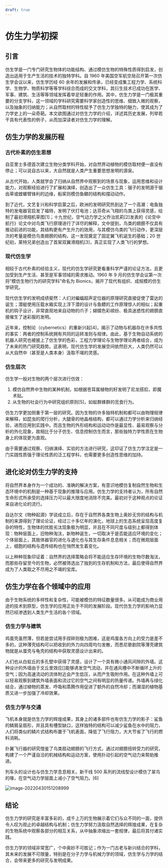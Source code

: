 ```yaml
---
draft: true
---
```




# 仿生力学初探

## 引言

仿生学是一门专门研究生物体的功能结构、通过模仿生物的特殊性质得到启发，创造出适用于生产生活的技术的独特学科。自 1960 年美国空军航空局召开第一次仿生学会议以来，仿生学历经 60 余年的发展和传承，已经变成集工程力学、系统科学、生物学、物质科学等等学科综合而成的交叉学科，其衍生技术已成功在医学、军事、建筑、生活等等领域发挥着举足轻重的作用。其中，仿生力学是一门极其重要的分支学科，这一领域的学科研究需要科学家创造性的思维、细致入微的观察，以及抽象的归纳能力；从自然取材的特性赋予了仿生力学独特的魅力，使其成为了力学史上的一朵奇葩。本文欲图通过对仿生力学的介绍，详述其历史发展，列举若干具有代表性的例子，从而加深读者对仿生力学的理解。

## 仿生力学的发展历程

### 古代朴素的仿生思想

自亚里士多德首次建立生物分类学科开始，对自然界动植物的模仿取材便一直没有停止；可以说自古以来，大自然就是人类产生重要思想发明的源泉。

从古代开始，人类就学会了归纳从自然界中观察到的场景与现象，运用思维和设计能力，对观察经验进行了扩展和演绎，创造出了一众仿生工具：锯子的发明源于锯齿草或螳螂臂锋利的边缘，船桨则模仿鱼鳍的结构和摆动动作。

到了近代，文艺复兴和科学启蒙之后，欧洲的发明研究热到达了一个高潮：电鱼独特的发电器官启发了福特，发明了伏打电池；达芬奇从飞翔的鸟类上获得灵感，绘制了最初滑翔机草图[1]；十九世纪，空气动力学之父乔治凯莉[2]发表的《论空中航行》论文中对鸟类飞行原理进行了详尽的解释，文中提到，鸟类的翅膀不仅具有推动前进的功能，其结构更有产生升力的效用，与其模仿鸟类的飞行动作，更深层次的考量是模仿鸟类翅膀的结构，这一发现奠定了固定翼飞机诞生的基础；20 世纪初，莱特兄弟创造出了首架双翼滑翔机[3]，真正实现了人类飞行的梦想。

### 现代仿生学

相较于古代朴素的经验主义，现代的仿生学研究更看重科学严谨的论证方法，且更加受到生产生活、甚至是军事领域的需求推动。1960 年 9 月的仿生学会议第一次将“模仿生物行为的研究学科”命名为 Bionics，揭开了现代有组织、成规模的仿生学研究。

现代仿生学的发明成绩斐然：人们对蝙蝠超声定位器的原理研究直接促使了雷达的诞生；潜艇使用压载水箱实现上浮下潜的设计与鱼鳔的工作原理惊人的相似；起重机的钩子设计，非常直观地来自动物的爪子；蝴蝶色彩缤纷、极具迷惑性的翅膀直接催生了迷彩服的发明。

近年来，控制论（cybernetics）的重新兴起[4]，揭示了动物与机器存在许多共性的事实：两者的控制系统拥有共同的运转准则与规律。由此，基于生物自动系统的机器人研究也被披上了仿生学的色彩，工程力学理论与生物学理论两者结合，成为了未来的热门研究趋势。这表明，现代仿生学的发展空间依然巨大，人类仍然可以从大自然中（甚至是人类本身）汲取不竭的灵感。

### 仿生层次

仿生学一般对生物的两个层次进行仿效：

1. 模仿自然界中生物的某种机制，如根据苍耳属植物的籽发明了尼龙搭扣，即魔术贴。
2. 从生物的社会行为中研究组织原则[5]，如蚁群蜂群的觅食行为。

仿生力学更加侧重于第一层的研究。因为生物的许多独特机制和都可以由物理规律来解释，如昆虫的爬行分析，大腿骨的地晶格结构，都可以通过力学分析来归纳经验，进而应用到实践中。而且生物的外形结构和运动动作是最显性、最易观察与分析的外化现象，故相比于分子仿生、信息控制仿生而言，那些独特力学性质在生物身上的体现更为直观。

由于需要通过观察、归纳演绎、实验的方法进行研究，这印证了仿生力学注定是一门实践性质强于理论性质的泛工程学科，也需要更多创造性思维的加持。

## 进化论对仿生力学的支持

将自然界本身作为一个成功的、准确的解决方案，有意识地模仿复制自然生物和生态环境中的机制是一种基于现象的推理与应用。仿生力学的支持者认为，所有自然生命形式所承受的选择压力可以最大限度地消除不完美。最初对于这种观点的论证来自进化论的流行。

自达尔文《物种起源》学说成立后，存在于自然界各类生物上奥妙无穷的结构与机制的来源得到了理论论证，经过三十多亿年的演化，地球上的生态系统呈现高度复杂的特性，生物体的优胜劣汰现象极为明显，并且在不同尺度与级别上都得到体现：物种层面上，旧物种淘汰，新物种诞生，一切取决于是否能适应环境的变化；个体层面上，其肢体器官的进化与退化也与其生存条件息息相关；而在微观层面上，细胞的结构与遗传结构也在悄然发生着变化。

以上种种现象印证着：自然界的选择策略会将不能适应生存环境的生物尽数淘汰，而那些存留至今的生物，必然被筛选出了独到的生存机制和方法，最后使得自然界成为了人类取之不尽用之不竭的宝库。

## 仿生力学在各个领域中的应用

由于生物系统的多样性和复杂性，可能被模仿的特征数量很多。从可能成为商业用途的技术到原型，仿生学的应用正处于不同的发展阶段。现代仿生力学的影响力显然已经渗透到人类生产生活的各个领域。

### 仿生力学与建筑

鸡蛋壳虽然薄，但若是尝试用手捏碎则极为困难，这是鸡蛋各方向上的受力是差不多的，这种薄壳结构可以把收到的外力向四周均匀发散，而悉尼歌剧院等薄壳建筑物就是从蛋壳与龟壳的结构中获取灵感设计出来的。

人们也从白蚁丘的多孔壁中获得了灵感，设计了一个具有微小通风间隙的外墙。这种设计的外墙由于文丘里效应[]能够诱发空气流动，并在通风槽中不断循环上升的空气；因为高速流动的流体附近会产生低压，从而产生吸附作用。在这种外墙上可以轻易观察到建筑外墙表面和流过它的空气之间有明显的热量传递。外墙再与绿化结合，通过植物的蒸发、呼吸和蒸腾作用促进了额外的自然冷却；而潮湿的植物基质又进一步加强了冷却效果。

### 仿生力学与交通

飞机本身就是仿生力学的辉煌成果，其身上的诸多部件也有仿生力学的影子：鲨鱼的鳞屑呈扇形，并且具有槽型缺口，这样独特的结构可以减少鲨鱼在水中的阻力，人们将类似的鳞片式结构布置于飞机表面，降低了飞行阻力，大大节省了飞行的燃料消耗。

扑翼飞行器的研究借鉴了鸟类扇动翅膀的飞行方式，通过对翅膀扭转受力的研究，构建了一个严谨自洽的机械结构和运动方案，使用扑动引起的空气动力来帮助推进。

列车头的设计也与仿生力学息息相关。新干线 500 系列的流线型设计模仿了翠鸟的喙，在空气动力学层面上减小了空气阻力。[6]

![image-20220430151208999](https://markdown-1303167219.cos.ap-shanghai.myqcloud.com/image-20220430151208999.png)

## 结论

仿生力学的研究是丰富多彩的，成千上万的生物展示着它们与众不同的一面，提供令人叹为观止的卓越结构与机制；仿生力学努力汲取自然选择的辉煌成果，在复杂的生物系统中观察各部分的相互关系，从中抽象浓缩出一套规律，最后将其付诸实践。

仿生力学的领域非常宽广，个中奥妙不可胜记；作为一门古老与新兴结合的学科，其未来的发展不可限量，特别是在分子力学与机械力学的领域，仿生学与力学的结合，会带来更多的研究与发明成果。